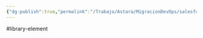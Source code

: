 ```yaml
---
{"dg-publish":true,"permalink":"/Trabajo/Astara/MigracionDevOps/salesforce/libraries/retrieveFullProfiles/"}
---
```



#library-element